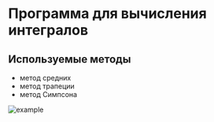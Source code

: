# Программа для вычисления интегралов
## Используемые методы
- метод средних
- метод трапеции
- метод Симпсона  


![example](https://sun1-17.userapi.com/weHTX2LW-bwceB13hVlR_YsdMcxj55BxGVdfAw/DXaGCSJ1yxI.jpg)
